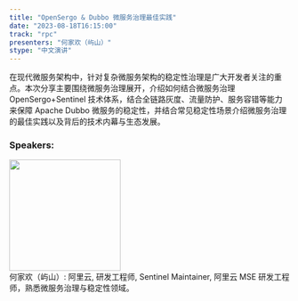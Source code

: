 ```yaml
---
title: "OpenSergo & Dubbo 微服务治理最佳实践"
date: "2023-08-18T16:15:00" 
track: "rpc"
presenters: "何家欢（屿山）"
stype: "中文演讲"
---
```

在现代微服务架构中，针对复杂微服务架构的稳定性治理是广大开发者关注的重点。本次分享主要围绕微服务治理展开，介绍如何结合微服务治理 OpenSergo+Sentinel 技术体系，结合全链路灰度、流量防护、服务容错等能力来保障 Apache Dubbo 微服务的稳定性，并结合常见稳定性场景介绍微服务治理的最佳实践以及背后的技术内幕与生态发展。
 ### Speakers: 
 <img src="https://img.bagevent.com/resource/20230617/1734496320.jpg" width="200" /><br>何家欢（屿山）: 阿里云, 研发工程师, Sentinel Maintainer, 阿里云 MSE 研发工程师，熟悉微服务治理与稳定性领域。
 <br><br>